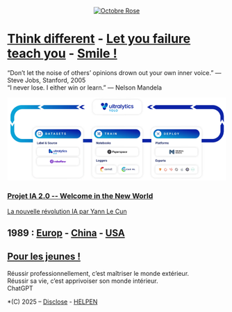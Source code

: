 
<p align="center">
  <a href="https://octobre-rose.ligue-cancer.net/">
    <img alt="Octobre Rose" src="https://img.shields.io/badge/Octobre%20Rose-%23ff69b4?style=flat-square">
  </a>
</p>

# [Think different](https://youtu.be/JHFrR6sD6gw?si=4lZNLp5rvtaKNM9p) - [Let you failure teach you](https://youtube.com/shorts/asPwgXlr0bI?si=yFgkwdW0ynVPnp3B) - [Smile !](https://youtu.be/kMpXyi6L5tc?si=oSxfYEhRz8CaZkZ1)
“Don’t let the noise of others’ opinions drown out your own inner voice.” — Steve Jobs, Stanford, 2005  
“I never lose. I either win or learn.” — Nelson Mandela  

<p align="center">
  <a href="https://www.youtube.com/shorts/4rkxi3b42NU" title="Voir la vidéo YouTube Shorts">
    <img src="https://github.com/Math13Net/ultralytics/blob/main/interesting.png"
         alt="Yo ! Lo ! — Ultralytics"
         width="700"
         loading="lazy">
  </a>
</p>

### [Projet IA 2.0 -- Welcome in the New World](https://math13net.github.io/projet-IA-2.0/)  
[La nouvelle révolution IA par Yann Le Cun](https://youtu.be/Z208NMP7_-0?si=Jo1lqgmnt5BbmYsK)  

## 1989 : [Europ](https://youtu.be/FqIEdv3Q3-M?si=DxSXhdzeDDg9gb6T) - [China](https://youtu.be/YeFzeNAHEhU?si=qtgCgs-NC1ovtoof) - [USA](https://youtu.be/FwFduRA_L6Q?si=sveJlYF2nS3J2SC9)
## [Pour les jeunes !](https://youtu.be/nSWfyx7pgfk?si=aDbhQ_yMhUUgw6Zx)

Réussir professionnellement, c’est maîtriser le monde extérieur.  
Réussir sa vie, c’est apprivoiser son monde intérieur.  
ChatGPT

*(C) 2025 – [Disclose](https://disclose.ngo/fr) - [HELPEN](https://helpen.fr/)







